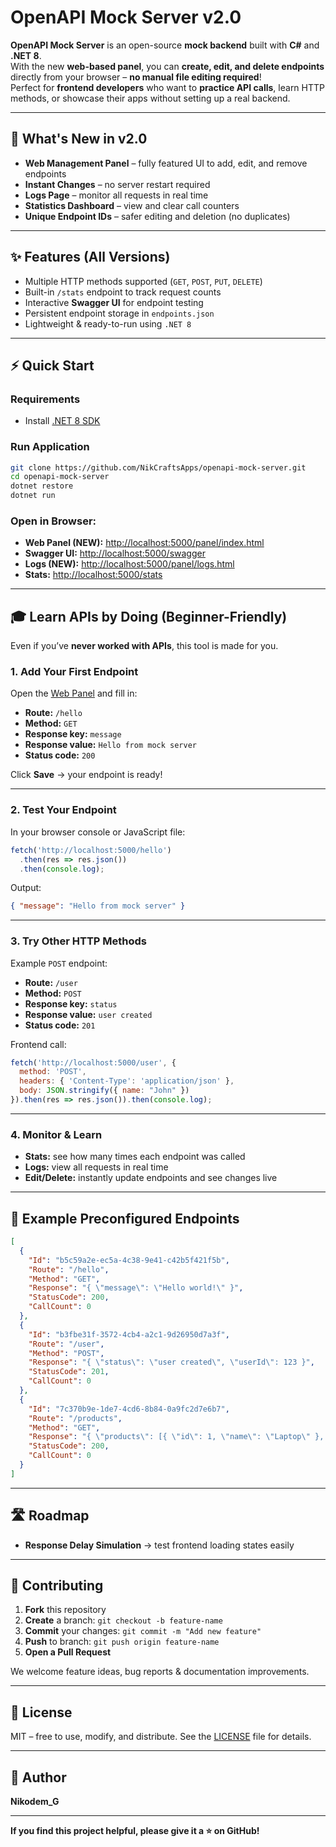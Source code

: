 # OpenAPI Mock Server v2.0

**OpenAPI Mock Server** is an open-source **mock backend** built with **C#** and **.NET 8**.  
With the new **web-based panel**, you can **create, edit, and delete endpoints** directly from your browser – **no manual file editing required**!  
Perfect for **frontend developers** who want to **practice API calls**, learn HTTP methods, or showcase their apps without setting up a real backend.

---

## 🌟 What's New in v2.0
- **Web Management Panel** – fully featured UI to add, edit, and remove endpoints  
- **Instant Changes** – no server restart required  
- **Logs Page** – monitor all requests in real time  
- **Statistics Dashboard** – view and clear call counters  
- **Unique Endpoint IDs** – safer editing and deletion (no duplicates)  

---

## ✨ Features (All Versions)
- Multiple HTTP methods supported (`GET`, `POST`, `PUT`, `DELETE`)  
- Built-in `/stats` endpoint to track request counts  
- Interactive **Swagger UI** for endpoint testing  
- Persistent endpoint storage in `endpoints.json`  
- Lightweight & ready-to-run using `.NET 8`

---

## ⚡ Quick Start

### Requirements
- Install [.NET 8 SDK](https://dotnet.microsoft.com/download)

### Run Application
```bash
git clone https://github.com/NikCraftsApps/openapi-mock-server.git
cd openapi-mock-server
dotnet restore
dotnet run
````

### Open in Browser:

* **Web Panel (NEW):** [http://localhost:5000/panel/index.html](http://localhost:5000/panel/index.html)
* **Swagger UI:** [http://localhost:5000/swagger](http://localhost:5000/swagger)
* **Logs (NEW):** [http://localhost:5000/panel/logs.html](http://localhost:5000/panel/logs.html)
* **Stats:** [http://localhost:5000/stats](http://localhost:5000/stats)

---

## 🎓 Learn APIs by Doing (Beginner-Friendly)

Even if you’ve **never worked with APIs**, this tool is made for you.

### 1. Add Your First Endpoint

Open the [Web Panel](http://localhost:5000/panel/index.html) and fill in:

* **Route:** `/hello`
* **Method:** `GET`
* **Response key:** `message`
* **Response value:** `Hello from mock server`
* **Status code:** `200`

Click **Save** → your endpoint is ready!

---

### 2. Test Your Endpoint

In your browser console or JavaScript file:

```javascript
fetch('http://localhost:5000/hello')
  .then(res => res.json())
  .then(console.log);
```

Output:

```json
{ "message": "Hello from mock server" }
```

---

### 3. Try Other HTTP Methods

Example `POST` endpoint:

* **Route:** `/user`
* **Method:** `POST`
* **Response key:** `status`
* **Response value:** `user created`
* **Status code:** `201`

Frontend call:

```javascript
fetch('http://localhost:5000/user', {
  method: 'POST',
  headers: { 'Content-Type': 'application/json' },
  body: JSON.stringify({ name: "John" })
}).then(res => res.json()).then(console.log);
```

---

### 4. Monitor & Learn

* **Stats:** see how many times each endpoint was called
* **Logs:** view all requests in real time
* **Edit/Delete:** instantly update endpoints and see changes live

---

## 🔧 Example Preconfigured Endpoints

```json
[
  {
    "Id": "b5c59a2e-ec5a-4c38-9e41-c42b5f421f5b",
    "Route": "/hello",
    "Method": "GET",
    "Response": "{ \"message\": \"Hello world!\" }",
    "StatusCode": 200,
    "CallCount": 0
  },
  {
    "Id": "b3fbe31f-3572-4cb4-a2c1-9d26950d7a3f",
    "Route": "/user",
    "Method": "POST",
    "Response": "{ \"status\": \"user created\", \"userId\": 123 }",
    "StatusCode": 201,
    "CallCount": 0
  },
  {
    "Id": "7c370b9e-1de7-4cd6-8b84-0a9fc2d7e6b7",
    "Route": "/products",
    "Method": "GET",
    "Response": "{ \"products\": [{ \"id\": 1, \"name\": \"Laptop\" }, { \"id\": 2, \"name\": \"Mouse\" }] }",
    "StatusCode": 200,
    "CallCount": 0
  }
]
```

---

## 🛣 Roadmap

* **Response Delay Simulation** → test frontend loading states easily
  
---

## 🤝 Contributing

1. **Fork** this repository
2. **Create** a branch: `git checkout -b feature-name`
3. **Commit** your changes: `git commit -m "Add new feature"`
4. **Push** to branch: `git push origin feature-name`
5. **Open a Pull Request**

We welcome feature ideas, bug reports & documentation improvements.

---

## 📄 License

MIT – free to use, modify, and distribute.
See the [LICENSE](LICENSE) file for details.

---

## 👤 Author

**Nikodem\_G**

---

**If you find this project helpful, please give it a ⭐ on GitHub!**
